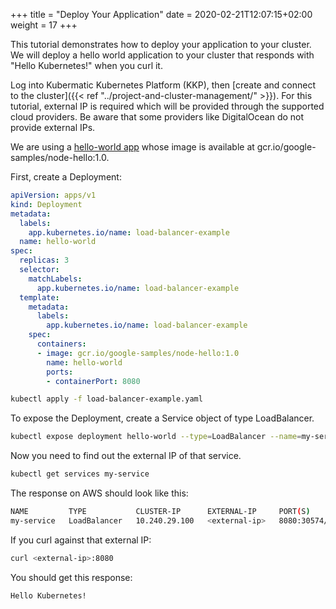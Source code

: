 +++
title = "Deploy Your Application"
date = 2020-02-21T12:07:15+02:00
weight = 17
+++

This tutorial demonstrates how to deploy your application to your cluster. We will deploy a hello world application to your cluster that responds with "Hello Kubernetes!" when you curl it.

Log into Kubermatic Kubernetes Platform (KKP), then [create and connect to the cluster]({{< ref "../project-and-cluster-management/" >}}). For this tutorial, external IP is required which will be provided through the supported cloud providers. Be aware that some providers like DigitalOcean do not provide external IPs.

We are using a [hello-world app](https://github.com/GoogleCloudPlatform/kubernetes-engine-samples/tree/master/hello-app) whose image is available at gcr.io/google-samples/node-hello:1.0.

First, create a Deployment:

```yaml
apiVersion: apps/v1
kind: Deployment
metadata:
  labels:
    app.kubernetes.io/name: load-balancer-example
  name: hello-world
spec:
  replicas: 3
  selector:
    matchLabels:
      app.kubernetes.io/name: load-balancer-example
  template:
    metadata:
      labels:
        app.kubernetes.io/name: load-balancer-example
    spec:
      containers:
      - image: gcr.io/google-samples/node-hello:1.0
        name: hello-world
        ports:
        - containerPort: 8080
```

```bash
kubectl apply -f load-balancer-example.yaml
```

To expose the Deployment, create a Service object of type LoadBalancer.

```bash
kubectl expose deployment hello-world --type=LoadBalancer --name=my-service
```

Now you need to find out the external IP of that service.

```bash
kubectl get services my-service
```

The response on AWS should look like this:

```bash
NAME         TYPE           CLUSTER-IP      EXTERNAL-IP     PORT(S)          AGE
my-service   LoadBalancer   10.240.29.100   <external-ip>   8080:30574/TCP   19m
```

If you curl against that external IP:

```bash
curl <external-ip>:8080
```

You should get this response:

```bash
Hello Kubernetes!
```
